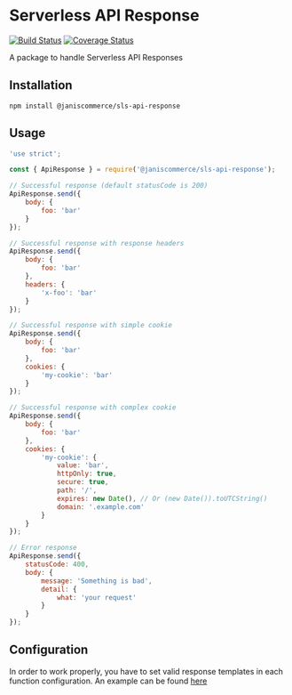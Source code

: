 # Serverless API Response

[![Build Status](https://travis-ci.org/janis-commerce/sls-api-response.svg?branch=master)](https://travis-ci.org/janis-commerce/sls-api-response)
[![Coverage Status](https://coveralls.io/repos/github/janis-commerce/sls-api-response/badge.svg?branch=master)](https://coveralls.io/github/janis-commerce/sls-api-response?branch=master)

A package to handle Serverless API Responses

## Installation

```
npm install @janiscommerce/sls-api-response
```

## Usage

```js
'use strict';

const { ApiResponse } = require('@janiscommerce/sls-api-response');

// Successful response (default statusCode is 200)
ApiResponse.send({
	body: {
		foo: 'bar'
	}
});

// Successful response with response headers
ApiResponse.send({
	body: {
		foo: 'bar'
	},
	headers: {
		'x-foo': 'bar'
	}
});

// Successful response with simple cookie
ApiResponse.send({
	body: {
		foo: 'bar'
	},
	cookies: {
		'my-cookie': 'bar'
	}
});

// Successful response with complex cookie
ApiResponse.send({
	body: {
		foo: 'bar'
	},
	cookies: {
		'my-cookie': {
			value: 'bar',
			httpOnly: true,
			secure: true,
			path: '/',
			expires: new Date(), // Or (new Date()).toUTCString()
			domain: '.example.com'
		}
	}
});

// Error response
ApiResponse.send({
	statusCode: 400,
	body: {
		message: 'Something is bad',
		detail: {
			what: 'your request'
		}
	}
});
```

## Configuration

In order to work properly, you have to set valid response templates in each function configuration. An example can be found [here](https://github.com/janis-commerce/sls-api-rest#function-minimal-configuration)
